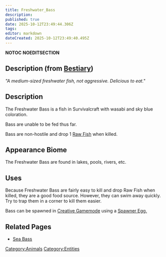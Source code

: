 ```yaml
---
title: Freshwater_Bass
description: 
published: true
date: 2025-10-12T23:49:44.306Z
tags: 
editor: markdown
dateCreated: 2025-10-12T23:49:40.495Z
---
```


__NOTOC__ __NOEDITSECTION__

## Description (from [Bestiary](Bestiary "wikilink"))

*"A medium-sized freshwater fish, not aggressive. Delicious to eat."*

## Description

The Freshwater Bass is a fish in Survivalcraft with wasabi and sky blue
coloration.

Bass are unable to be fed thus far.

Bass are non-hostile and drop 1 [Raw Fish](Raw_fish "wikilink") when
killed.

## Appearance Biome

The Freshwater Bass are found in lakes, pools, rivers, etc.

## Uses

Because Freshwater Bass are fairly easy to kill and drop Raw Fish when
killed, they are a good food source. However, they can swim away
quickly. Try to trap them in a corner to kill them easier.

Bass can be spawned in [Creative
Gamemode](http://survivalcraftgame.wikia.com/wiki/Creative_Gamemode)
using a [Spawner
Egg.](http://survivalcraftgame.wikia.com/wiki/Creative_Eggs)

## Related Pages

  - [Sea Bass](Sea_Bass "wikilink")

[Category:Animals](Category:Animals "wikilink")
[Category:Entities](Category:Entities "wikilink")